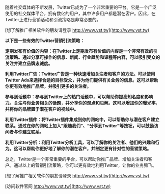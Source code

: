 随着社交媒体的不断发展，Twitter已成为了一个非常重要的平台。它是一个广泛使用的社交媒体平台，拥有数亿的用户，其中许多用户都是潜在客户。因此，在Twitter上进行营销活动和引流策略是非常必要的。

[想了解推广相关软件的朋友请登录 http://www.vst.tw](http://www.vst.tw)

**以下是一些有效的Twitter营销引流策略：**

**定期发布有价值的内容：在Twitter上定期发布有价值的内容是一个非常有效的引流策略。通过分享可操作的信息、新闻、行业趋势和课程等内容，可以吸引受众的关注并建立品牌忠诚度。**

**利用Twitter广告：Twitter广告是一种快速增加关注者和客户的方法。可以使用Twitter Ads来选择合适的目标受众，并为他们提供有关业务的信息。这可以帮助你更有效地推广品牌，并吸引更多的关注者。**

**参与到话题中：参与到Twitter上的热门话题中，可以帮助你提高知名度和影响力。关注与你业务相关的话题，并分享你的观点和见解。这可以增加你的曝光率，并将你的品牌置于潜在客户的视线中。**

**利用Twitter插件：将Twitter插件集成到你的网站中，可以帮助你与潜在客户建立联系。通过在你的网站上加入“跟随我们”、“分享到Twitter”等按钮，可以鼓励访问者与你建立联系。**

**利用Twitter分析：利用Twitter分析工具，可以了解你的关注者、他们的兴趣和行为。这可以帮助你更好地了解你的潜在客户，并制定更有针对性的营销策略。**

总之，Twitter是一个非常重要的平台，可以帮助你推广品牌、增加关注者和客户。通过以上的营销引流策略，你可以更有效地利用Twitter，让你的业务腾飞。

[想了解推广相关软件的朋友请登录 http://www.vst.tw](http://www.vst.tw)


[访问软件官网 http://www.vst.tw](http://www.vst.tw)
